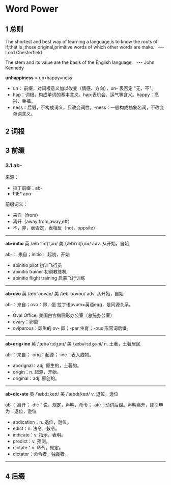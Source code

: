# Word Power
## 1 总则
The shortest and best way of learning a language,is to know the roots of if;that is ,those original,primitive words of which other words are make. &nbsp;&nbsp;--- Lord Chesterfield

The stem and its value are the basis of the English language. &nbsp;&nbsp;--- John Kennedy

**unhappiness** = un&bull;happy&bull;ness
-  un： 前缀，对词根意义加以改变（情感、方向），un- 表否定 "无，不"。
-  hap：词根，构成单词的基本含义。hap:表机会、运气等含义。happy：高兴、幸福。
-  ness：后缀，不构成词义，只改变词性。-ness：一般构成抽象名词，不改变单词含义。



## 2 词根
## 3 前缀
### 3.1 ab-
来源：
- 拉丁前缀：ab-
- PIE* apo-

前缀词义：
- 来自（from）
- 离开（away from,away,off）
- 不，非，表否定，表相反（not，oppsite）
---
**ab&bull;initio**   英 /æb ɪˈnɪʃɪˌəʊ/ 美 /ˌæbɪˈnɪʃiˌoʊ/ adv. 从开始，自始 

ab-： 来自；initio： 起初，开始
- abinitio pilot  初训飞行员
- abinitio trainer 初训教练机
- abinitio flight training 启蒙飞行训练
---
**ab&bull;ovo**   英 /æb ˈəʊvəʊ/ 美 /æb ˈoʊvoʊ/ adv. 从开始，自始 

ab-：来自；ovo：卵，蛋
拉丁语ovum=英语egg，是同源关系。

- Oval Office: 美国白宫椭圆形办公室（总统办公室）
- ovary：卵巢
- oviparous：卵生的 ov- 卵；-par 生育；-ous 形容词后缀。
---
**ab&bull;orig&bull;ine**   英 /ˌæbəˈrɪdʒɪnɪ/ 美 /ˌæbəˈrɪdʒəˌni/ n. 土著，土著居民 

ab-：来自；-orig：起源；-ine：表人或物。

- aborignal：adj. 原生的，土著的。
- origin：n. 起源，开始。
- original：adj. 原创的。
---
**ab&bull;dic&bull;ate**  英 /ˈæbdɪˌkeɪt/ 美 /ˈæbdɪˌkeɪt/ v. 退位，逊位 

ab-：离开；-dic：说，规定，声明，命令；-ate：动词后缀。声明离开，即引申为：退位，逊位

- abdication：n. 退位，逊位。
- edict：n. 法令，敕令。
- indicate：v. 指示，表明。
- predict：v. 预测。
- dictate：v. 命令，规定。
- dictator：命令者，独裁者。
---

## 4 后缀
